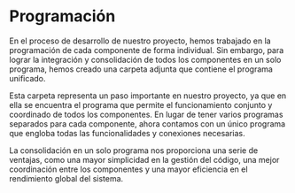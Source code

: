 # Programación

En el proceso de desarrollo de nuestro proyecto, hemos trabajado en la programación de cada componente de forma individual. Sin embargo, para lograr la integración y consolidación de todos los componentes en un solo programa, hemos creado una carpeta adjunta que contiene el programa unificado.

Esta carpeta representa un paso importante en nuestro proyecto, ya que en ella se encuentra el programa que permite el funcionamiento conjunto y coordinado de todos los componentes. En lugar de tener varios programas separados para cada componente, ahora contamos con un único programa que engloba todas las funcionalidades y conexiones necesarias.

La consolidación en un solo programa nos proporciona una serie de ventajas, como una mayor simplicidad en la gestión del código, una mejor coordinación entre los componentes y una mayor eficiencia en el rendimiento global del sistema.
